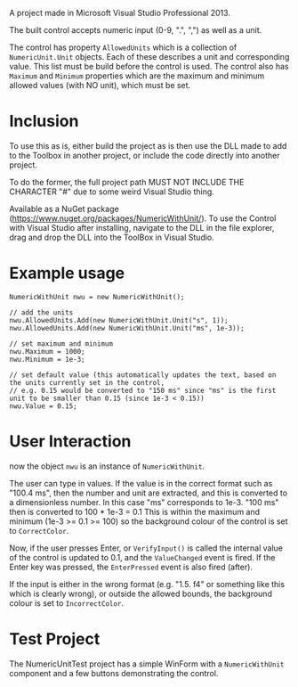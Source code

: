A project made in Microsoft Visual Studio Professional 2013.

The built control accepts numeric input (0-9, ".", ",") as well as a unit.

The control has property `AllowedUnits` which is a collection of `NumericUnit.Unit` objects.
Each of these describes a unit and corresponding value.
This list must be build before the control is used.
The control also has `Maximum` and `Minimum` properties which are the maximum and minimum allowed values (with NO unit), which must be set.


# Inclusion

To use this as is, either build the project as is then use the DLL made to add to the Toolbox in another project,
or include the code directly into another project.

To do the former, the full project path MUST NOT INCLUDE THE CHARACTER "#" due to some weird Visual Studio thing.

Available as a NuGet package (https://www.nuget.org/packages/NumericWithUnit/).  To use the Control with Visual Studio after installing, navigate to the DLL in the file explorer, drag and drop the DLL into the ToolBox in Visual Studio.

# Example usage

```
NumericWithUnit nwu = new NumericWithUnit();

// add the units
nwu.AllowedUnits.Add(new NumericWithUnit.Unit("s", 1));            
nwu.AllowedUnits.Add(new NumericWithUnit.Unit("ms", 1e-3));

// set maximum and minimum
nwu.Maximum = 1000;
nwu.Minimum = 1e-3;

// set default value (this automatically updates the text, based on the units currently set in the control,
// e.g. 0.15 would be converted to "150 ms" since "ms" is the first unit to be smaller than 0.15 (since 1e-3 < 0.15))
nwu.Value = 0.15;
```

# User Interaction


now the object `nwu` is an instance of `NumericWithUnit`.

The user can type in values.
If the value is in the correct format such as "100.4 ms", then the number and unit are extracted, and this is converted to a dimensionless number.
In this case "ms" corresponds to 1e-3.
"100 ms" then is converted to 100 * 1e-3 = 0.1
This is within the maximum and minimum (1e-3 >= 0.1 >= 100) so the background colour of the control is set to `CorrectColor`.

Now, if the user presses Enter, or `VerifyInput()` is called the internal value of the control is updated to 0.1, and the `ValueChanged` event is fired.  If the Enter key was pressed, the `EnterPressed` event is also fired (after).

If the input is either in the wrong format (e.g. "1.5. f4" or something like this which is clearly wrong), or outside the allowed bounds, the background colour is set to `IncorrectColor`.

# Test Project

The NumericUnitTest project has a simple WinForm with a `NumericWithUnit` component and a few buttons demonstrating the control.
